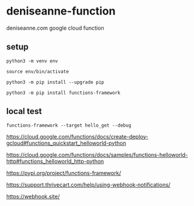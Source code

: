 # deniseanne-function

deniseanne.com google cloud function

## setup

`python3 -m venv env`

`source env/bin/activate`

`python3 -m pip install --upgrade pip`

`python3 -m pip install functions-framework`

## local test

`functions-framework --target hello_get --debug`

https://cloud.google.com/functions/docs/create-deploy-gcloud#functions_quickstart_helloworld-python

https://cloud.google.com/functions/docs/samples/functions-helloworld-http#functions_helloworld_http-python

https://pypi.org/project/functions-framework/

https://support.thrivecart.com/help/using-webhook-notifications/

https://webhook.site/